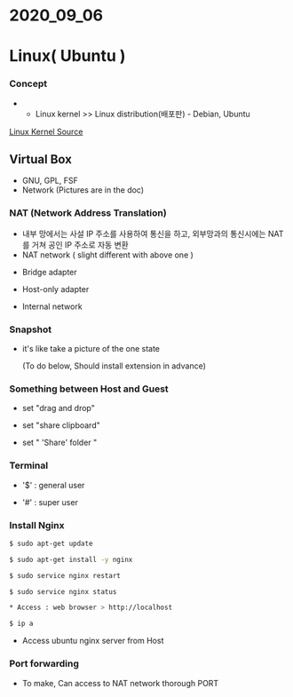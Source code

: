 # 2020_09_06

# **Linux( Ubuntu )**

### Concept

- * Linux kernel >> Linux distribution(배포판) - Debian, Ubuntu

 [Linux Kernel Source](https://github.com/torvalds/linux)

## Virtual Box

- GNU, GPL, FSF
- Network (Pictures are in the doc)

### NAT (Network Address Translation)

- 내부 망에서는 사설 IP 주소를 사용하여 통신을 하고, 외부망과의 통신시에는 NAT를 거쳐 공인 IP 주소로 자동 변환
- NAT network ( slight different with above one )

* Bridge adapter

* Host-only adapter

* Internal network

### Snapshot

- it's like take a picture of the one state

    (To do below, Should install extension in advance)

### Something between Host and Guest

* set "drag and drop"

* set "share clipboard"

* set " 'Share' folder "

### Terminal

* '$' : general user

* '#' : super user

### Install Nginx

```bash
$ sudo apt-get update

$ sudo apt-get install -y nginx

$ sudo service nginx restart

$ sudo service nginx status

* Access : web browser > http://localhost

$ ip a
```

- Access ubuntu nginx server from Host

### Port forwarding

- To make, Can access to NAT network thorough PORT